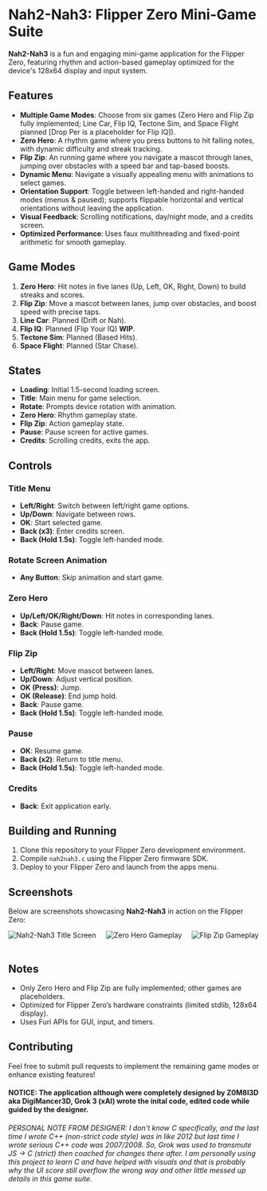 # Nah2-Nah3: Flipper Zero Mini-Game Suite

**Nah2-Nah3** is a fun and engaging mini-game application for the Flipper Zero, featuring rhythm and action-based gameplay optimized for the device's 128x64 display and input system.

## Features
- **Multiple Game Modes**: Choose from six games (Zero Hero and Flip Zip fully implemented; Line Car, Flip IQ, Tectone Sim, and Space Flight planned [Drop Per is a placeholder for Flip IQ]).
- **Zero Hero**: A rhythm game where you press buttons to hit falling notes, with dynamic difficulty and streak tracking.
- **Flip Zip**: An running game where you navigate a mascot through lanes, jumping over obstacles with a speed bar and tap-based boosts.
- **Dynamic Menu**: Navigate a visually appealing menu with animations to select games.
- **Orientation Support**: Toggle between left-handed and right-handed modes (menus & paused); supports flippable horizontal and vertical orientations without leaving the application.
- **Visual Feedback**: Scrolling notifications, day/night mode, and a credits screen.
- **Optimized Performance**: Uses faux multithreading and fixed-point arithmetic for smooth gameplay.

## Game Modes
1. **Zero Hero**: Hit notes in five lanes (Up, Left, OK, Right, Down) to build streaks and scores.
2. **Flip Zip**: Move a mascot between lanes, jump over obstacles, and boost speed with precise taps.
3. **Line Car**: Planned (Drift or Nah).
4. **Flip IQ**: Planned (Flip Your IQ) **WIP**.
5. **Tectone Sim**: Planned (Based Hits).
6. **Space Flight**: Planned (Star Chase).

## States
- **Loading**: Initial 1.5-second loading screen.
- **Title**: Main menu for game selection.
- **Rotate**: Prompts device rotation with animation.
- **Zero Hero**: Rhythm gameplay state.
- **Flip Zip**: Action gameplay state.
- **Pause**: Pause screen for active games.
- **Credits**: Scrolling credits, exits the app.

## Controls
### Title Menu
- **Left/Right**: Switch between left/right game options.
- **Up/Down**: Navigate between rows.
- **OK**: Start selected game.
- **Back (x3)**: Enter credits screen.
- **Back (Hold 1.5s)**: Toggle left-handed mode.

### Rotate Screen Animation
- **Any Button**: Skip animation and start game.

### Zero Hero
- **Up/Left/OK/Right/Down**: Hit notes in corresponding lanes.
- **Back**: Pause game.
- **Back (Hold 1.5s)**: Toggle left-handed mode.

### Flip Zip
- **Left/Right**: Move mascot between lanes.
- **Up/Down**: Adjust vertical position.
- **OK (Press)**: Jump.
- **OK (Release)**: End jump hold.
- **Back**: Pause game.
- **Back (Hold 1.5s)**: Toggle left-handed mode.

### Pause
- **OK**: Resume game.
- **Back (x2)**: Return to title menu.
- **Back (Hold 1.5s)**: Toggle left-handed mode.

### Credits
- **Back**: Exit application early.

## Building and Running
1. Clone this repository to your Flipper Zero development environment.
2. Compile `nah2nah3.c` using the Flipper Zero firmware SDK.
3. Deploy to your Flipper Zero and launch from the apps menu.

## Screenshots
Below are screenshots showcasing **Nah2-Nah3** in action on the Flipper Zero:

![Nah2-Nah3 Title Screen](https://raw.githubusercontent.com/DigiMancer3D/nah2nah3/main/screenshots/title-screen.png) &nbsp; &nbsp;
![Zero Hero Gameplay](https://raw.githubusercontent.com/DigiMancer3D/nah2nah3/main/screenshots/Zero-Hero.png) &nbsp; &nbsp;
![Flip Zip Gameplay](https://raw.githubusercontent.com/DigiMancer3D/nah2nah3/main/screenshots/Flip-Zip.png) &nbsp; &nbsp;

## Notes
- Only Zero Hero and Flip Zip are fully implemented; other games are placeholders.
- Optimized for Flipper Zero’s hardware constraints (limited stdlib, 128x64 display).
- Uses Furi APIs for GUI, input, and timers.

## Contributing
Feel free to submit pull requests to implement the remaining game modes or enhance existing features!

#### NOTICE:  The application although were completely designed by Z0M8I3D aka DigiMancer3D, Grok 3 (xAI) wrote the inital code, edited code while guided by the designer.

###### PERSONAL NOTE FROM DESIGNER:  I don't know C specifically, and the last time I wrote C++ (non-strict code style) was in like 2012 but last time I wrote serious C++ code was 2007/2008. So, Grok was used to transmute JS -> C (strict) then coached for changes there after.  I am personally using this project to learn C and have helped with visuals and that is probably why the UI score still overflow the wrong way and other little messed up details in this game suite.
